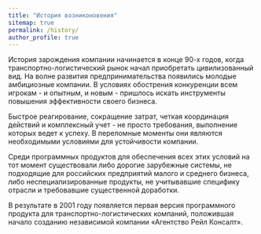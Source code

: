```yaml
---
title: "История возниконовения"
sitemap: true
permalink: /history/
author_profile: true
---
```



История зарождения компании начинается в конце 90-х годов, когда транспортно-логистический рынок начал приобретать цивилизованный вид.  На волне развития предпринимательства появились молодые амбициозные компании. В условиях обострения конкуренции всем игрокам - и опытным, и новым -  пришлось искать инструменты повышения эффективности своего бизнеса.

Быстрое реагирование, сокращение затрат, четкая координация действий и комплексный учет - не просто требования, выполнение которых ведет к успеху. В переломные моменты они являются необходимыми условиями для устойчивости компании.

Среди программных продуктов для обеспечения всех этих условий на тот момент существовали либо дорогие зарубежные системы, не подходящие для российских предприятий малого и среднего бизнеса, либо неспециализированные продукты, не учитывавшие специфику отрасли и требовавшие существенной доработки.

В результате в 2001 году появляется первая версия программного продукта для транспортно-логистических компаний, положившая начало созданию независимой компании «Агентство Рейл Консалт».
